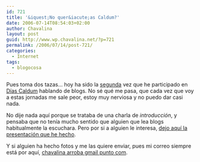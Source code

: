 ```yaml
---
id: 721
title: '&iquest;No quer&iacute;as Caldum?'
date: 2006-07-14T08:54:03+02:00
author: Chavalina
layout: post
guid: http://www.wp.chavalina.net/?p=721
permalink: /2006/07/14/post-721/
categories:
  - Internet
tags:
  - blogocosa
---
```

Pues toma dos tazas… hoy ha sido la <a href="http://chavalina.net/comentar.php?idpost=522" target="_blank">segunda</a> vez que he participado en <a href="http://diascaldum.um.es/" target="_blank">D&iacute;as Caldum</a> hablando de blogs. No sé qué me pasa, que cada vez que voy a estas jornadas me sale peor, estoy muy nerviosa y no puedo dar casi nada.

No dije nada aqu&iacute; porque se trataba de una charla de _introducción_, y pensaba que no ten&iacute;a mucho sentido que alguien que lea blogs habitualmente la escuchara. Pero por si a alguien le interesa, <a href="http://www.chavalina.net/ficheros/caldum3.pdf" target="_blank">dejo aqu&iacute; la presentación que he hecho</a>.

Y si alguien ha hecho fotos y me las quiere enviar, pues mi correo siempre está por aqu&iacute;, <a href="mailto:chavalina@gmail.com" target="_blank">chavalina arroba gmail punto com</a>.